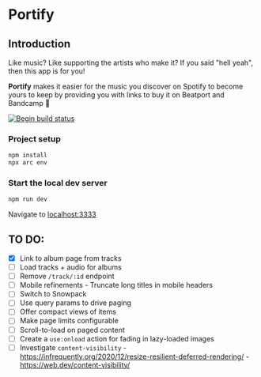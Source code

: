 
# Portify

## Introduction

Like music? Like supporting the artists who make it? If you said "hell yeah", then this app is for you! 

**Portify** makes it easier for the music you discover on Spotify to become yours to keep by providing you with links to buy it on Beatport and Bandcamp 🥰

[![Begin build status](https://buildstatus.begin.app/pie-lb1/status.svg)](https://begin.com)

### Project setup

```sh
npm install
npx arc env
```

### Start the local dev server

```sh
npm run dev
```

Navigate to [localhost:3333](http://localhost:3333)

## TO DO:
- [x] Link to album page from tracks
- [ ] Load tracks + audio for albums
- [ ] Remove `/track/:id` endpoint
- [ ] Mobile refinements
        - Truncate long titles in mobile headers
- [ ] Switch to Snowpack
- [ ] Use query params to drive paging
- [ ] Offer compact views of items
- [ ] Make page limits configurable
- [ ] Scroll-to-load on paged content
- [ ] Create a `use:onload` action for fading in lazy-loaded images
- [ ] Investigate `content-visibility`
        - https://infrequently.org/2020/12/resize-resilient-deferred-rendering/
        - https://web.dev/content-visibility/